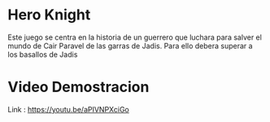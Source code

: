 # Hero Knight

Este juego se centra en la historia de un guerrero que luchara para salver el mundo de Cair Paravel de las garras de Jadis. 
Para ello debera superar a los basallos de Jadis

# Video Demostracion

Link : https://youtu.be/aPIVNPXciGo
